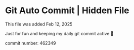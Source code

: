 # Git Auto Commit | Hidden File

This file was added Feb 12, 2025

Just for fun and keeping my daily git commit active 🤪

commit number: 462349
